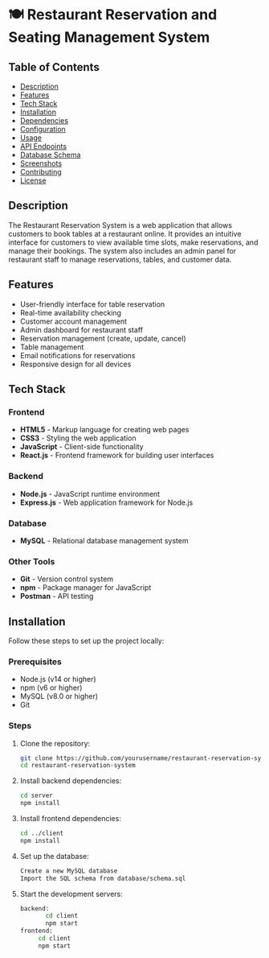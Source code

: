 # 🍽️ Restaurant Reservation and Seating Management System


## Table of Contents
- [Description](#description)
- [Features](#features)
- [Tech Stack](#tech-stack)
- [Installation](#installation)
- [Dependencies](#dependencies)
- [Configuration](#configuration)
- [Usage](#usage)
- [API Endpoints](#api-endpoints)
- [Database Schema](#database-schema)
- [Screenshots](#screenshots)
- [Contributing](#contributing)
- [License](#license)

## Description
The Restaurant Reservation System is a web application that allows customers to book tables at a restaurant online. It provides an intuitive interface for customers to view available time slots, make reservations, and manage their bookings. The system also includes an admin panel for restaurant staff to manage reservations, tables, and customer data.

## Features
- User-friendly interface for table reservation
- Real-time availability checking
- Customer account management
- Admin dashboard for restaurant staff
- Reservation management (create, update, cancel)
- Table management
- Email notifications for reservations
- Responsive design for all devices

## Tech Stack
### Frontend
- **HTML5** - Markup language for creating web pages
- **CSS3** - Styling the web application
- **JavaScript** - Client-side functionality
- **React.js** - Frontend framework for building user interfaces

### Backend
- **Node.js** - JavaScript runtime environment
- **Express.js** - Web application framework for Node.js

### Database
- **MySQL** - Relational database management system

### Other Tools
- **Git** - Version control system
- **npm** - Package manager for JavaScript
- **Postman** - API testing

## Installation
Follow these steps to set up the project locally:

### Prerequisites
- Node.js (v14 or higher)
- npm (v6 or higher)
- MySQL (v8.0 or higher)
- Git

### Steps
1. Clone the repository:
   ```bash
   git clone https://github.com/yourusername/restaurant-reservation-system.git
   cd restaurant-reservation-system

2. Install backend dependencies:
   ```bash
   cd server
   npm install

3. Install frontend dependencies:
   ```bash
   cd ../client
   npm install
   
4. Set up the database:
   ```bash
   Create a new MySQL database
   Import the SQL schema from database/schema.sql

5. Start the development servers:

    ```bash
   backend:
           cd client
           npm start
   frontend:
         cd client
         npm start

